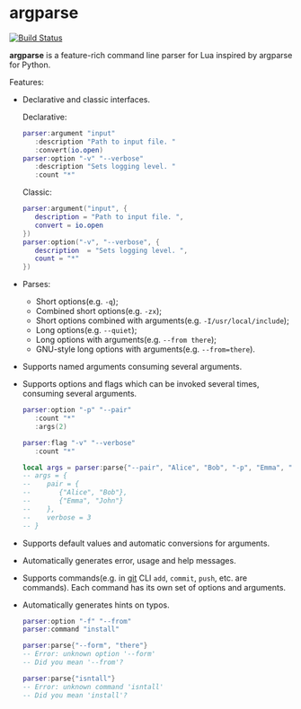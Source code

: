 # argparse

[![Build Status](https://travis-ci.org/mpeterv/argparse.png?branch=master)](https://travis-ci.org/mpeterv/argparse)

__argparse__ is a feature-rich command line parser for Lua inspired by argparse for Python. 

Features: 

* Declarative and classic interfaces. 

    Declarative: 

    ```lua
    parser:argument "input"
       :description "Path to input file. "
       :convert(io.open)
    parser:option "-v" "--verbose"
       :description "Sets logging level. "
       :count "*"
    ```

    Classic: 

    ```lua
    parser:argument("input", {
       description = "Path to input file. ",
       convert = io.open
    })
    parser:option("-v", "--verbose", {
       description  = "Sets logging level. ",
       count = "*"
    })
    ```

* Parses: 
    * Short options(e.g. `-q`); 
    * Combined short options(e.g. `-zx`); 
    * Short options combined with arguments(e.g. `-I/usr/local/include`); 
    * Long options(e.g. `--quiet`); 
    * Long options with arguments(e.g. `--from there`); 
    * GNU-style long options with arguments(e.g. `--from=there`). 
* Supports named arguments consuming several arguments. 
* Supports options and flags which can be invoked several times, consuming several arguments. 

    ```lua
    parser:option "-p" "--pair"
       :count "*"
       :args(2)

    parser:flag "-v" "--verbose"
       :count "*"

    local args = parser:parse{"--pair", "Alice", "Bob", "-p", "Emma", "John", "-vvv"}
    -- args = {
    --    pair = {
    --       {"Alice", "Bob"},
    --       {"Emma", "John"}
    --    },
    --    verbose = 3
    -- }
    ```

* Supports default values and automatic conversions for arguments. 
* Automatically generates error, usage  and help messages. 
* Supports commands(e.g. in [git](http://git-scm.com/) CLI `add`, `commit`, `push`, etc. are commands). Each command has its own set of options and arguments. 
* Automatically generates hints on typos. 

    ```lua
    parser:option "-f" "--from"
    parser:command "install"

    parser:parse{"--form", "there"}
    -- Error: unknown option '--form'
    -- Did you mean '--from'?

    parser:parse{"isntall"}
    -- Error: unknown command 'isntall'
    -- Did you mean 'install'?

